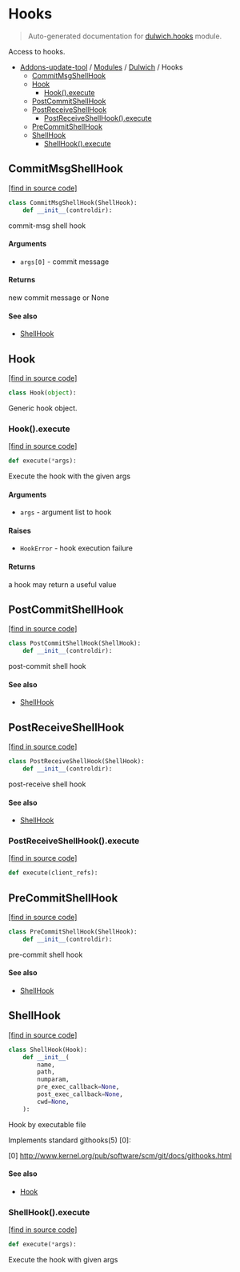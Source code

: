 # Hooks

> Auto-generated documentation for [dulwich.hooks](blob/master/dulwich/hooks.py) module.

Access to hooks.

- [Addons-update-tool](..\README.md#addons-update-tool) / [Modules](..\MODULES.md#addons-update-tool-modules) / [Dulwich](index.md#dulwich) / Hooks
    - [CommitMsgShellHook](#commitmsgshellhook)
    - [Hook](#hook)
        - [Hook().execute](#hookexecute)
    - [PostCommitShellHook](#postcommitshellhook)
    - [PostReceiveShellHook](#postreceiveshellhook)
        - [PostReceiveShellHook().execute](#postreceiveshellhookexecute)
    - [PreCommitShellHook](#precommitshellhook)
    - [ShellHook](#shellhook)
        - [ShellHook().execute](#shellhookexecute)

## CommitMsgShellHook

[[find in source code]](blob/master/dulwich/hooks.py#L135)

```python
class CommitMsgShellHook(ShellHook):
    def __init__(controldir):
```

commit-msg shell hook

#### Arguments

- `args[0]` - commit message

#### Returns

new commit message or None

#### See also

- [ShellHook](#shellhook)

## Hook

[[find in source code]](blob/master/dulwich/hooks.py#L31)

```python
class Hook(object):
```

Generic hook object.

### Hook().execute

[[find in source code]](blob/master/dulwich/hooks.py#L34)

```python
def execute(*args):
```

Execute the hook with the given args

#### Arguments

- `args` - argument list to hook

#### Raises

- `HookError` - hook execution failure

#### Returns

a hook may return a useful value

## PostCommitShellHook

[[find in source code]](blob/master/dulwich/hooks.py#L126)

```python
class PostCommitShellHook(ShellHook):
    def __init__(controldir):
```

post-commit shell hook

#### See also

- [ShellHook](#shellhook)

## PostReceiveShellHook

[[find in source code]](blob/master/dulwich/hooks.py#L170)

```python
class PostReceiveShellHook(ShellHook):
    def __init__(controldir):
```

post-receive shell hook

#### See also

- [ShellHook](#shellhook)

### PostReceiveShellHook().execute

[[find in source code]](blob/master/dulwich/hooks.py#L178)

```python
def execute(client_refs):
```

## PreCommitShellHook

[[find in source code]](blob/master/dulwich/hooks.py#L117)

```python
class PreCommitShellHook(ShellHook):
    def __init__(controldir):
```

pre-commit shell hook

#### See also

- [ShellHook](#shellhook)

## ShellHook

[[find in source code]](blob/master/dulwich/hooks.py#L47)

```python
class ShellHook(Hook):
    def __init__(
        name,
        path,
        numparam,
        pre_exec_callback=None,
        post_exec_callback=None,
        cwd=None,
    ):
```

Hook by executable file

Implements standard githooks(5) [0]:

[0] http://www.kernel.org/pub/software/scm/git/docs/githooks.html

#### See also

- [Hook](#hook)

### ShellHook().execute

[[find in source code]](blob/master/dulwich/hooks.py#L89)

```python
def execute(*args):
```

Execute the hook with given args
